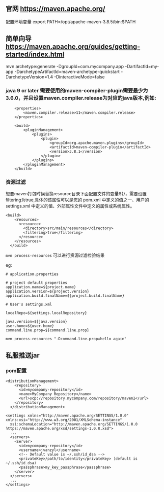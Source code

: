 ## 官网   https://maven.apache.org/

配置环境变量
export PATH=/opt/apache-maven-3.8.5/bin:$PATH

## 简单向导  https://maven.apache.org/guides/getting-started/index.html




mvn archetype:generate -DgroupId=com.mycompany.app -DartifactId=my-app -DarchetypeArtifactId=maven-archetype-quickstart -DarchetypeVersion=1.4 -DinteractiveMode=false


###  java 9 or later 需要使用的maven-compiler-plugin需要最少为3.6.0，并且设置maven.compiler.release为对应的java版本,例如:
```
	<properties>
        <maven.compiler.release>11</maven.compiler.release>
    </properties>
 
    <build>
        <pluginManagement>
            <plugins>
                <plugin>
                    <groupId>org.apache.maven.plugins</groupId>
                    <artifactId>maven-compiler-plugin</artifactId>
                    <version>3.8.1</version>
                </plugin>
            </plugins>
        </pluginManagement>
    </build>
```

### 资源过滤
想要maven打包时候替换resource目录下面配置文件的变量${}，需要设置filtering为true,具体的该属性可以是您的 pom.xml 中定义的值之一、用户的 settings.xml 中定义的值、外部属性文件中定义的属性或系统属性。
```
<build>
    <resources>
      <resource>
        <directory>src/main/resources</directory>
        <filtering>true</filtering>
      </resource>
    </resources>
  </build>
```

`mvn process-resources` 可以进行资源过滤检验结果

eg:

```
# application.properties

# project default properties
application.name=${project.name}
application.version=${project.version}
application.build.finalName=${project.build.finalName}

# User's settings.xml

localRepo=${settings.localRepository}

java.version=${java.version}
user.home=${user.home}
command.line.prop=${command.line.prop}

```
`mvn process-resources "-Dcommand.line.prop=hello again"`


## 私服推送jar
### pom配置
```
<distributionManagement>
    <repository>
      <id>mycompany-repository</id>
      <name>MyCompany Repository</name>
      <url>scp://repository.mycompany.com/repository/maven2</url>
    </repository>
  </distributionManagement>
```

```
<settings xmlns="http://maven.apache.org/SETTINGS/1.0.0" xmlns:xsi="http://www.w3.org/2001/XMLSchema-instance"
  xsi:schemaLocation="http://maven.apache.org/SETTINGS/1.0.0 https://maven.apache.org/xsd/settings-1.0.0.xsd">
  ...
  <servers>
    <server>
      <id>mycompany-repository</id>
      <username>jvanzyl</username>
      <!-- Default value is ~/.ssh/id_dsa -->
      <privateKey>/path/to/identity</privateKey> (default is ~/.ssh/id_dsa)
      <passphrase>my_key_passphrase</passphrase>
    </server>
  </servers>
  ...
</settings>
```